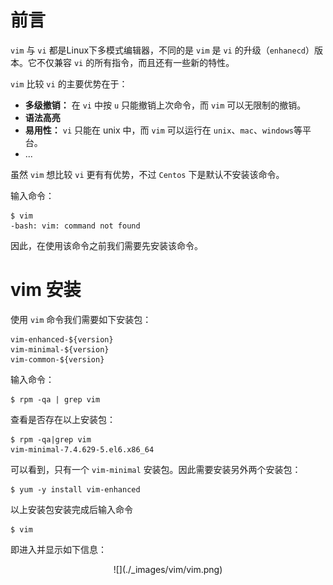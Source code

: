 # 前言

`vim` 与 `vi` 都是Linux下多模式编辑器，不同的是 `vim` 是 `vi` 的升级（`enhanecd`）版本。它不仅兼容 `vi` 的所有指令，而且还有一些新的特性。

`vim` 比较 `vi` 的主要优势在于：

- **多级撤销：** 在 `vi` 中按 `u` 只能撤销上次命令，而 `vim` 可以无限制的撤销。
- **语法高亮**
- **易用性：** `vi` 只能在 unix 中，而 `vim` 可以运行在 `unix`、`mac`、`windows`等平台。
- ...

虽然 `vim` 想比较 `vi` 更有有优势，不过 `Centos` 下是默认不安装该命令。

输入命令：

```
$ vim
-bash: vim: command not found 
```

因此，在使用该命令之前我们需要先安装该命令。

# vim 安装

使用 `vim` 命令我们需要如下安装包：

```
vim-enhanced-${version}
vim-minimal-${version}
vim-common-${version}
```

输入命令：

```
$ rpm -qa | grep vim
```

查看是否存在以上安装包：

```
$ rpm -qa|grep vim
vim-minimal-7.4.629-5.el6.x86_64
```

可以看到，只有一个 `vim-minimal` 安装包。因此需要安装另外两个安装包：

```
$ yum -y install vim-enhanced
```

以上安装包安装完成后输入命令 

```
$ vim
```

即进入并显示如下信息：

<div align=center>![](./_images/vim/vim.png)
